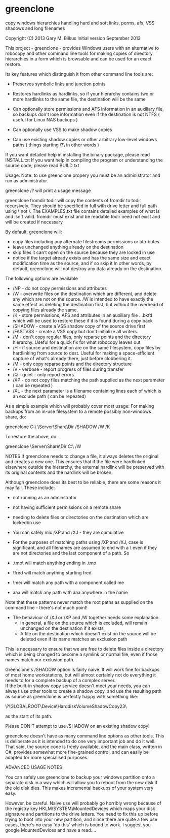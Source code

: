 greenclone
==========

copy windows hierarchies handling hard and soft links, perms, afs, VSS shadows and long filenames

Copyright (C) 2013 Gary M. Bilkus
Initial version September 2013


This project - greenclone - provides Windows users with an alternative to robocopy and other command line tools for 
making copies of directory hierarchies in a form which is browsable and can be used for an exact restore.

Its key features which distinguish it from other command line tools are:

- Preserves symbolic links and junction points

- Restores hardlinks as hardlinks, so if your hierarchy contains two or more hardlinks to the same file, the destination will be the same

- Can optionally store permissions and AFS information in an auxiliary file, so backups don't lose information even if the
destination is not NTFS ( useful for Linux NAS backups )

- Can optionally use VSS to make shadow copies

- Can use existing shadow copies or other arbitrary low-level windows paths ( things starting \\?\ in other words )


If you want detailed help in installing the binary package, please read INSTALL.txt
If you want help in compiling the program or understanding the source code, please read BUILD.txt


Usage: 
Note: to use greenclone propery you must be an administrator and run as administrator.

greenclone /? 
     will print a usage message

greenclone fromdir todir
     will copy the contents of fromdir to todir recursively. They should be specified in full with drive letter and full path using \ not /. The EXAMPLES.txt file contains detailed examples of what is and isn't valid.
     fromdir must exist and be readable
     todir need not exist and will be created if necessary

By default, greenclone will:
   * copy files including any alternate filestreams permissions or attributes
   * leave unchanged anything already on the destination 
   * skip files it can't open on the source because they are locked in use
   * notice if the target already exists and has the same size and exact modification time as the source, and if so skip it
In other words, by default, greenclone will not destroy any data already on the destination.

The following options are available
   * /NP - do not copy permissions and attributes
   * /W - overwrite files on the destination which are different, and delete any which are not on the source. /W is intended to have exactly the same effect as deleting the destination first, but without the overhead of copying files already the same.
   * /K - store permissions, AFS and attributes in an auxiliary file ...bkfd which will be used to restore these if it is found during a copy back
   * /SHADOW - create a VSS shadow copy of the source drive first
   * /FASTVSS - create a VSS copy but don't initialize all writers.
   * /M - don't copy regular files, only reparse points  and the directory hierarchy. Useful for a quick fix for what robocopy leaves out
   * /H - if source and destination are on the same filesystem, copy files by hardlinking from source to dest. Useful for making a space-efficient capture of what's already there, just before clobbering it.
   * /M - only copy reparse points and the directory structure
   * /V - verbose - report progress of files during transfer
   * /Q - quiet - only report errors
   * /XP - do not copy files matching the path supplied as the next parameter ( can be repeated ) 
   * /XL - the next parameter is a filename containing lines each of which is an exclude path ( can be repeated)
   

As a simple example which will probably cover most usage:
For making backups from an in-use filesystem to a remote possibly non-windows share, do:

greenclone  C:\ \\Server\Share\Dir /SHADOW /W /K

To restore the above, do:

greenclone \\Server\Share\Dir C:\ /W



NOTES
If greenclone needs to change a file, it always deletes the original and creates a new one. 
This ensures that if the file were hardlinked elsewhere outside the hierarchy, 
the external hardlink will be preserved with its original contents and the  hardlink will be broken.

Although greenclone does its best to be reliable, there are some reasons it may fail. These include:
* not running as an adminstrator
* not having sufficient permissions on a remote share
* needing to delete files or directories on the destination which are locked/in use

* You can safely mix /XP and /XJ - they are cumulative
* For the purposes of matching paths using /XP and /XJ, case is significant, and all filenames are assumed 
to end with a \ even if they are not directories and the last component of a path. So
 * .tmp\ will match anything ending in .tmp
 * \fred will match anything starting fred
 * \me\ will match any path with a component called me
 * aaa will matck any path with aaa anywhere in the name
 
Note that these patterns never match the root paths as supplied on the command line - there's not much point!


* The behaviour of /XJ or /XP and /W together needs some explanation.
   * In general, a file on the source which is excluded, will remain unchanged on the destination if it exists
   * A file on the destination which doesn't exist on the source will be deleted even if its name matches an exclusion path

This is necessary to ensure that we are free to delete files inside a directory which 
is being changed to become a symlink or normal file, even if those names match our exclusion path.


Greenclone's /SHADOW option is fairly naive. It will work fine for backups of most home workstations, 
but will almost certainly not do everything it needs to for a complete backup of a complex server.  
If the built-in shadow copy service doesn't meet your needs, 
you can always use other tools to create a shadow copy, and use the resulting path as source 
as greenclone is perfectly happy with something like:

 \\\?\GLOBALROOT\Device\HarddiskVolumeShadowCopy23\

 as the start of its path.

Please DON'T attempt to use /SHADOW on an existing shadow copy! 

greenclone doesn't have as many command line options as other tools. 
This is deliberate as it is intended to do one very important job and do it well. 
That said, the source code is freely available, and the main class, written in C#, 
provides somewhat more fine-grained control, and can easily be adapted for more specialised purposes.

ADVANCED USAGE NOTES

You can safely use greenclone to backup your windows partition onto a separate disk in a way which will 
allow you to reboot from the new disk if the old disk dies. This makes incremental backups of your 
system very easy.

However, be careful. Naive use will probably go horribly wrong because of the registry key
HKLM\SYSTEM\MountedDevices which maps your disk signature and partitions to the drive letters.
You need to fix this up before trying to boot into your new partition, and since there are quite a few use
cases, there's no easy 'do this' which is bound to work. 
I suggest you google MountedDevices and have a read....

